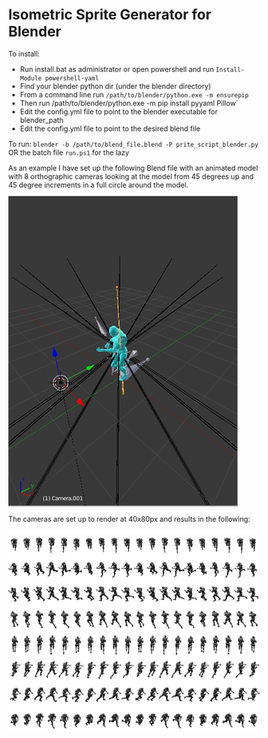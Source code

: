 # Isometric Sprite Generator for Blender

To install:
- Run install.bat as administrator or open powershell and run `Install-Module powershell-yaml`
- Find your blender python dir (under the blender directory)
- From a command line run `/path/to/blender/python.exe -m ensurepip`
- Then run /path/to/blender/python.exe -m pip install pyyaml Pillow`
- Edit the config.yml file to point to the blender executable for blender_path
- Edit the config.yml file to point to the desired blend file

To run: `blender -b /path/to/blend_file.blend -P prite_script_blender.py` OR the batch file `run.ps1` for the lazy

As an example I have set up the following Blend file with an animated model with 8 orthographic cameras looking at the model from 45 degrees up and 45 degree increments in a full circle around the model.

![Image of Blender file setup in blender](/images/blender_example.PNG?raw=true)

The cameras are set up to render at 40x80px and results in the following:

![Image of spritesheet generated by tool](/images/output_example.png?raw=true)
